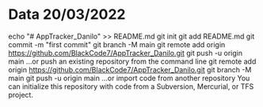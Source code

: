 


# Data 20/03/2022
echo "# AppTracker_Danilo" >> README.md
git init
git add README.md
git commit -m "first commit"
git branch -M main
git remote add origin https://github.com/BlackCode7/AppTracker_Danilo.git
git push -u origin main
…or push an existing repository from the command line
git remote add origin https://github.com/BlackCode7/AppTracker_Danilo.git
git branch -M main
git push -u origin main
…or import code from another repository
You can initialize this repository with code from a Subversion, Mercurial, or TFS project.